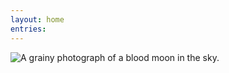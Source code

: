 ```yaml
---
layout: home
entries:
---
```


<img src="/media/moon.webp" alt="A grainy photograph of a blood moon in the sky.">
